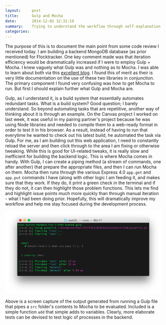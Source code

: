 ```yaml
---
layout:     post
title:      Gulp and Mocha
date:       2014-12-02 12:31:19
summary:    Trying to understand the workflow through self-explanation
categories: 
---
```


The purpose of this is to document the main point from some code review I received today. I am building a backend MongoDB database (as prior mentioned) for Flocktracker. One key comment made was that iteration efficiency would be drammatically increased if I were to employ Gulp + Mocha. I knew vaguely what Gulp was and nothing as to Mocha. I was able to learn about both via this [excellent blog](http://ellengummesson.com/blog/2014/01/06/getting-started-with-gulp/). I found this of merit as their is very little documentation on the use of these two libraries in conjunction. The primary component I found very confusing was how to get Mocha to run. But first I should explain further what Gulp and Mocha are.

Gulp, as I understand it, is a build system that essentially automates redundant tasks. What is a build system? Good question; I barely understand. So beyond automating tasks that are repetitive, another way of thinking about it is through an example. On the Canvas project I worked on last week, it was useful in my pairing partner's project because he was using Node libraries and needed to compile them to a web-ready format in order to test it in his browser. As a result, instead of having to run that everytime he wanted to check out his latest build, he automated the task via Gulp. For me, as I am building out this web application, I need to constantly reload the server and then click through to the area I am fixing or otherwise tweaking. While this is good for UI-related tweaks, it is really slow and inefficient for building the backend logic. This is where Mocha comes in handy. With Gulp, I can create a piping method (a stream of commands, one after another) that prepare the appropriate files, and then I can run Mocha on them. Mocha then runs through the various Express 4.0 `app.get` and `app.put` commands I have (along with other logic I am feeding it, and makes sure that they work. If they do, it print a green check in the terminal and if they do not, it can then highlight those problem functions. This lets me find and highlight issue points much more quickly than through manual iteration - what I had been doing prior. Hopefully, this will dramatically improve my workflow and help me stay focused during the development process.


![mocha_output](https://raw.githubusercontent.com/kuanb/kuanb.github.io/master/images/_posts/mocha_output.png)

Above is a screen capture of the output generated from running a Gulp file that pipes a `src` folder's contents to Mocha to be evaluated. Included is a simple function `add` that simple adds to variables. Clearly, more elaborate tests can be devised to test logic of processes in the backend.